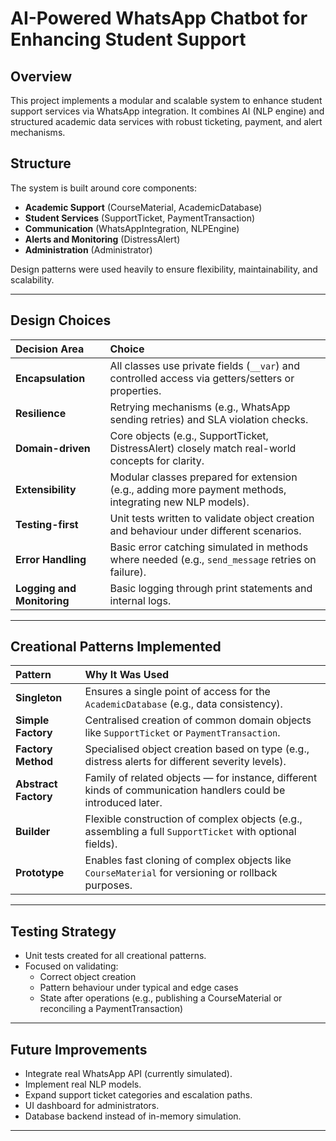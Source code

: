 # AI-Powered WhatsApp Chatbot for Enhancing Student Support

## Overview
This project implements a modular and scalable system to enhance student support services via WhatsApp integration. It combines AI (NLP engine) and structured academic data services with robust ticketing, payment, and alert mechanisms.

## Structure
The system is built around core components:
- **Academic Support** (CourseMaterial, AcademicDatabase)
- **Student Services** (SupportTicket, PaymentTransaction)
- **Communication** (WhatsAppIntegration, NLPEngine)
- **Alerts and Monitoring** (DistressAlert)
- **Administration** (Administrator)

Design patterns were used heavily to ensure flexibility, maintainability, and scalability.

---

## Design Choices
| Decision Area         | Choice |
|:----------------------|:-------|
| **Encapsulation**      | All classes use private fields (`__var`) and controlled access via getters/setters or properties. |
| **Resilience**         | Retrying mechanisms (e.g., WhatsApp sending retries) and SLA violation checks. |
| **Domain-driven**      | Core objects (e.g., SupportTicket, DistressAlert) closely match real-world concepts for clarity. |
| **Extensibility**      | Modular classes prepared for extension (e.g., adding more payment methods, integrating new NLP models). |
| **Testing-first**      | Unit tests written to validate object creation and behaviour under different scenarios. |
| **Error Handling**     | Basic error catching simulated in methods where needed (e.g., `send_message` retries on failure). |
| **Logging and Monitoring** | Basic logging through print statements and internal logs. |

---

## Creational Patterns Implemented

| Pattern               | Why It Was Used |
|:----------------------|:----------------|
| **Singleton**          | Ensures a single point of access for the `AcademicDatabase` (e.g., data consistency). |
| **Simple Factory**     | Centralised creation of common domain objects like `SupportTicket` or `PaymentTransaction`. |
| **Factory Method**     | Specialised object creation based on type (e.g., distress alerts for different severity levels). |
| **Abstract Factory**   | Family of related objects — for instance, different kinds of communication handlers could be introduced later. |
| **Builder**            | Flexible construction of complex objects (e.g., assembling a full `SupportTicket` with optional fields). |
| **Prototype**          | Enables fast cloning of complex objects like `CourseMaterial` for versioning or rollback purposes. |

---

## Testing Strategy
- Unit tests created for all creational patterns.
- Focused on validating:
  - Correct object creation
  - Pattern behaviour under typical and edge cases
  - State after operations (e.g., publishing a CourseMaterial or reconciling a PaymentTransaction)

---


## Future Improvements
- Integrate real WhatsApp API (currently simulated).
- Implement real NLP models.
- Expand support ticket categories and escalation paths.
- UI dashboard for administrators.
- Database backend instead of in-memory simulation.

---
